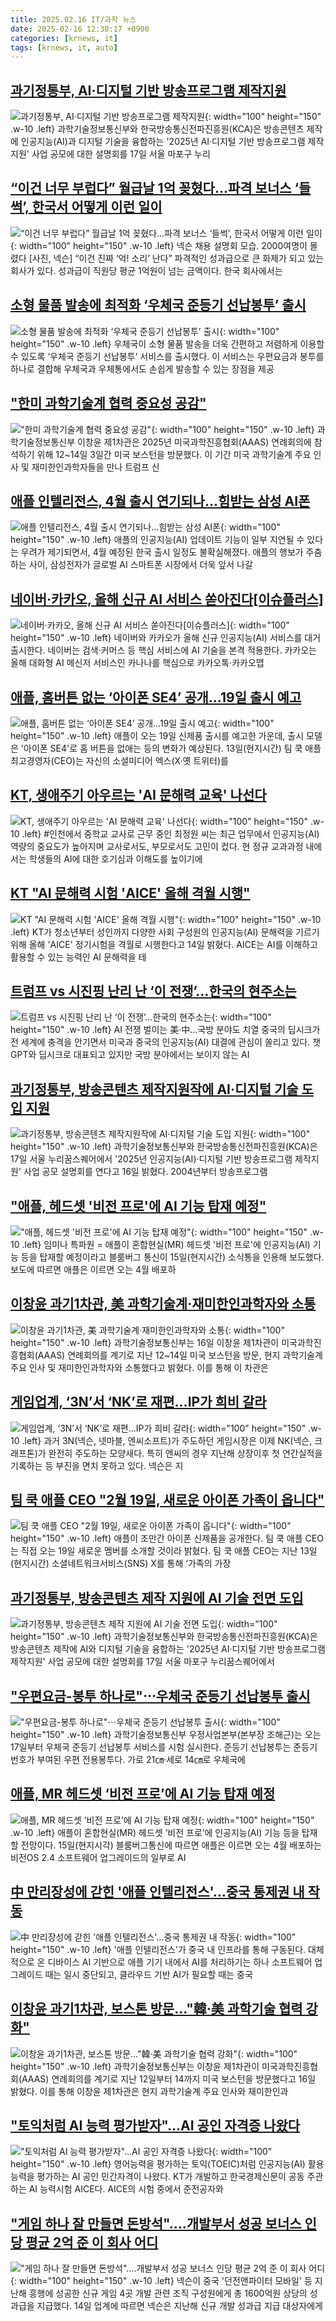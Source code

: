 ```yaml
---
title: 2025.02.16 IT/과학 뉴스
date: 2025-02-16 12:30:17 +0900
categories: [krnews, it]
tags: [krnews, it, auto]
---
```

## [과기정통부, AI·디지털 기반 방송프로그램 제작지원](https://n.news.naver.com/mnews/article/003/0013069852)

![과기정통부, AI·디지털 기반 방송프로그램 제작지원](https://mimgnews.pstatic.net/image/origin/003/2025/02/16/13069852.jpg?type=nf220_150){: width="100" height="150" .w-10 .left}
과학기술정보통신부와 한국방송통신전파진흥원(KCA)은 방송콘텐츠 제작에 인공지능(AI)과 디지털 기술을 융합하는 '2025년 AI·디지털 기반 방송프로그램 제작지원' 사업 공모에 대한 설명회를 17일 서울 마포구 누리

## [“이건 너무 부럽다” 월급날 1억 꽂혔다…파격 보너스 ‘들썩’, 한국서 어떻게 이런 일이](https://n.news.naver.com/mnews/article/016/0002429344)

![“이건 너무 부럽다” 월급날 1억 꽂혔다…파격 보너스 ‘들썩’, 한국서 어떻게 이런 일이](https://mimgnews.pstatic.net/image/origin/016/2025/02/15/2429344.jpg?type=nf220_150){: width="100" height="150" .w-10 .left}
넥슨 채용 설명회 모습. 2000여명이 몰렸다 [사진, 넥슨] “이건 진짜 ‘억! 소리’ 난다” 파격적인 성과급으로 큰 화제가 되고 있는 회사가 있다. 성과급이 직원당 평균 1억원이 넘는 금액이다. 한국 회사에서는

## [소형 물품 발송에 최적화 ‘우체국 준등기 선납봉투’ 출시](https://n.news.naver.com/mnews/article/018/0005944521)

![소형 물품 발송에 최적화 ‘우체국 준등기 선납봉투’ 출시](https://mimgnews.pstatic.net/image/origin/018/2025/02/16/5944521.jpg?type=nf220_150){: width="100" height="150" .w-10 .left}
우체국이 소형 물품 발송을 더욱 간편하고 저렴하게 이용할 수 있도록 ‘우체국 준등기 선납봉투’ 서비스를 출시했다. 이 서비스는 우편요금과 봉투를 하나로 결합해 우체국과 우체통에서도 손쉽게 발송할 수 있는 장점을 제공

## ["한미 과학기술계 협력 중요성 공감"](https://n.news.naver.com/mnews/article/014/0005308783)

!["한미 과학기술계 협력 중요성 공감"](https://mimgnews.pstatic.net/image/origin/014/2025/02/16/5308783.jpg?type=nf220_150){: width="100" height="150" .w-10 .left}
과학기술정보통신부 이창윤 제1차관은 2025년 미국과학진흥협회(AAAS) 연례회의에 참석하기 위해 12~14일 3일간 미국 보스턴을 방문했다. 이 기간 미국 과학기술계 주요 인사 및 재미한인과학자들을 만나 트럼프 신

## [애플 인텔리전스, 4월 출시 연기되나…힘받는 삼성 AI폰](https://n.news.naver.com/mnews/article/018/0005944486)

![애플 인텔리전스, 4월 출시 연기되나…힘받는 삼성 AI폰](https://mimgnews.pstatic.net/image/origin/018/2025/02/16/5944486.jpg?type=nf220_150){: width="100" height="150" .w-10 .left}
애플의 인공지능(AI) 업데이트 기능이 일부 지연될 수 있다는 우려가 제기되면서, 4월 예정된 한국 출시 일정도 불확실해졌다. 애플의 행보가 주춤하는 사이, 삼성전자가 글로벌 AI 스마트폰 시장에서 더욱 앞서 나갈

## [네이버·카카오, 올해 신규 AI 서비스 쏟아진다[이슈플러스]](https://n.news.naver.com/mnews/article/030/0003284359)

![네이버·카카오, 올해 신규 AI 서비스 쏟아진다[이슈플러스]](https://mimgnews.pstatic.net/image/origin/030/2025/02/16/3284359.jpg?type=nf220_150){: width="100" height="150" .w-10 .left}
네이버와 카카오가 올해 신규 인공지능(AI) 서비스를 대거 출시한다. 네이버는 검색·커머스 등 핵심 서비스에 AI 기술을 본격 적용한다. 카카오는 올해 대화형 AI 메신저 서비스인 카나나를 핵심으로 카카오톡·카카오맵

## [애플, 홈버튼 없는 ‘아이폰 SE4’ 공개...19일 출시 예고](https://n.news.naver.com/mnews/article/243/0000072783)

![애플, 홈버튼 없는 ‘아이폰 SE4’ 공개...19일 출시 예고](https://mimgnews.pstatic.net/image/origin/243/2025/02/15/72783.jpg?type=nf220_150){: width="100" height="150" .w-10 .left}
애플이 오는 19일 신제품 출시를 예고한 가운데, 출시 모델은 '아이폰 SE4'로 홈 버튼을 없애는 등의 변화가 예상된다. 13일(현지시간) 팀 쿡 애플 최고경영자(CEO)는 자신의 소셜미디어 엑스(X·옛 트위터)를

## [KT, 생애주기 아우르는 'AI 문해력 교육' 나선다](https://n.news.naver.com/mnews/article/648/0000033465)

![KT, 생애주기 아우르는 'AI 문해력 교육' 나선다](https://mimgnews.pstatic.net/image/origin/648/2025/02/16/33465.jpg?type=nf220_150){: width="100" height="150" .w-10 .left}
#인천에서 중학교 교사로 근무 중인 최정원 씨는 최근 업무에서 인공지능(AI) 역량의 중요도가 높아지며 교사로서도, 부모로서도 고민이 컸다. 현 정규 교과과정 내에서는 학생들의 AI에 대한 호기심과 이해도를 높이기에

## [KT "AI 문해력 시험 'AICE' 올해 격월 시행"](https://n.news.naver.com/mnews/article/001/0015215762)

![KT "AI 문해력 시험 'AICE' 올해 격월 시행"](https://mimgnews.pstatic.net/image/origin/001/2025/02/16/15215762.jpg?type=nf220_150){: width="100" height="150" .w-10 .left}
KT가 청소년부터 성인까지 다양한 사회 구성원의 인공지능(AI) 문해력을 기르기 위해 올해 'AICE' 정기시험을 격월로 시행한다고 14일 밝혔다. AICE는 AI를 이해하고 활용할 수 있는 능력인 AI 문해력을 테

## [트럼프 vs 시진핑 난리 난 ‘이 전쟁’…한국의 현주소는](https://n.news.naver.com/mnews/article/081/0003518107)

![트럼프 vs 시진핑 난리 난 ‘이 전쟁’…한국의 현주소는](https://mimgnews.pstatic.net/image/origin/081/2025/02/15/3518107.jpg?type=nf220_150){: width="100" height="150" .w-10 .left}
AI 전쟁 벌이는 美·中…국방 분야도 치열 중국의 딥시크가 전 세계에 충격을 안기면서 미국과 중국의 인공지능(AI) 대결에 관심이 쏠리고 있다. 챗GPT와 딥시크로 대표되고 있지만 국방 분야에서는 보이지 않는 AI

## [과기정통부, 방송콘텐츠 제작지원작에 AI·디지털 기술 도입 지원](https://n.news.naver.com/mnews/article/421/0008078951)

![과기정통부, 방송콘텐츠 제작지원작에 AI·디지털 기술 도입 지원](https://mimgnews.pstatic.net/image/origin/421/2025/02/16/8078951.jpg?type=nf220_150){: width="100" height="150" .w-10 .left}
과학기술정보통신부와 한국방송통신전파진흥원(KCA)은 17일 서울 누리꿈스퀘어에서 '2025년 인공지능(AI)·디지털 기반 방송프로그램 제작지원' 사업 공모 설명회를 연다고 16일 밝혔다. 2004년부터 방송프로그램

## ["애플, 헤드셋 '비전 프로'에 AI 기능 탑재 예정"](https://n.news.naver.com/mnews/article/001/0015215578)

!["애플, 헤드셋 '비전 프로'에 AI 기능 탑재 예정"](https://mimgnews.pstatic.net/image/origin/001/2025/02/16/15215578.jpg?type=nf220_150){: width="100" height="150" .w-10 .left}
임미나 특파원 = 애플이 혼합현실(MR) 헤드셋 '비전 프로'에 인공지능(AI) 기능 등을 탑재할 예정이라고 블룸버그 통신이 15일(현지시간) 소식통을 인용해 보도했다. 보도에 따르면 애플은 이르면 오는 4월 배포하

## [이창윤 과기1차관, 美 과학기술계·재미한인과학자와 소통](https://n.news.naver.com/mnews/article/001/0015215999)

![이창윤 과기1차관, 美 과학기술계·재미한인과학자와 소통](https://mimgnews.pstatic.net/image/origin/001/2025/02/16/15215999.jpg?type=nf220_150){: width="100" height="150" .w-10 .left}
과학기술정보통신부는 16일 이창윤 제1차관이 미국과학진흥협회(AAAS) 연례회의를 계기로 지난 12~14일 미국 보스턴을 방문, 현지 과학기술계 주요 인사 및 재미한인과학자와 소통했다고 밝혔다. 이를 통해 이 차관은

## [게임업계, ‘3N’서 ‘NK’로 재편…IP가 희비 갈라](https://n.news.naver.com/mnews/article/243/0000072777)

![게임업계, ‘3N’서 ‘NK’로 재편…IP가 희비 갈라](https://mimgnews.pstatic.net/image/origin/243/2025/02/15/72777.jpg?type=nf220_150){: width="100" height="150" .w-10 .left}
과거 3N(넥슨, 넷마블, 엔씨소프트)가 주도하던 게임시장은 이제 NK(넥슨, 크래프톤)가 완전히 주도하는 모양새다. 특히 엔씨의 경우 지난해 상장이후 첫 연간실적을 기록하는 등 부진을 면치 못하고 있다. 넥슨은 지

## [팀 쿡 애플 CEO "2월 19일, 새로운 아이폰 가족이 옵니다"](https://n.news.naver.com/mnews/article/243/0000072793)

![팀 쿡 애플 CEO "2월 19일, 새로운 아이폰 가족이 옵니다"](https://mimgnews.pstatic.net/image/origin/243/2025/02/15/72793.jpg?type=nf220_150){: width="100" height="150" .w-10 .left}
애플이 조만간 아이폰 신제품을 공개한다. 팀 쿡 애플 CEO는 직접 오는 19일 새로운 멤버를 소개할 것이라 밝혔다. 팀 쿡 애플 CEO는 지난 13일(현지시간) 소셜네트워크서비스(SNS) X를 통해 ‘가족의 가장

## [과기정통부, 방송콘텐츠 제작 지원에 AI 기술 전면 도입](https://n.news.naver.com/mnews/article/030/0003284379)

![과기정통부, 방송콘텐츠 제작 지원에 AI 기술 전면 도입](https://mimgnews.pstatic.net/image/origin/030/2025/02/16/3284379.jpg?type=nf220_150){: width="100" height="150" .w-10 .left}
과학기술정보통신부와 한국방송통신전파진흥원(KCA)은 방송콘텐츠 제작에 AI와 디지털 기술을 융합하는 '2025년 AI·디지털 기반 방송프로그램 제작지원' 사업 공모에 대한 설명회를 17일 서울 마포구 누리꿈스퀘어에서

## ["우편요금-봉투 하나로"⋯우체국 준등기 선납봉투 출시](https://n.news.naver.com/mnews/article/031/0000908996)

!["우편요금-봉투 하나로"⋯우체국 준등기 선납봉투 출시](https://mimgnews.pstatic.net/image/origin/031/2025/02/16/908996.jpg?type=nf220_150){: width="100" height="150" .w-10 .left}
과학기술정보통신부 우정사업본부(본부장 조해근)는 오는 17일부터 우체국 준등기 선납봉투 서비스를 시험 실시한다. 준등기 선납봉투는 준등기 번호가 부여된 우편 전용봉투다. 가로 21㎝‧세로 14㎝로 우체국에

## [애플, MR 헤드셋 ‘비전 프로’에 AI 기능 탑재 예정](https://n.news.naver.com/mnews/article/366/0001054297)

![애플, MR 헤드셋 ‘비전 프로’에 AI 기능 탑재 예정](https://mimgnews.pstatic.net/image/origin/366/2025/02/16/1054297.jpg?type=nf220_150){: width="100" height="150" .w-10 .left}
애플이 혼합현실(MR) 헤드셋 ‘비전 프로’에 인공지능(AI) 기능 등을 탑재할 전망이다. 15일(현지시각) 블룸버그통신에 따르면 애플은 이르면 오는 4월 배포하는 비전OS 2.4 소프트웨어 업그레이드의 일부로 AI

## [中 만리장성에 갇힌 '애플 인텔리전스'…중국 통제권 내 작동](https://n.news.naver.com/mnews/article/138/0002190934)

![中 만리장성에 갇힌 '애플 인텔리전스'…중국 통제권 내 작동](https://mimgnews.pstatic.net/image/origin/138/2025/02/15/2190934.jpg?type=nf220_150){: width="100" height="150" .w-10 .left}
'애플 인텔리전스'가 중국 내 인프라를 통해 구동된다. 대체적으로 온 디바이스 AI 기반으로 애플 기기 내에서 AI를 처리하기는 하나 소프트웨어 업그레이드 때는 일시 중단되고, 클라우드 기반 AI가 필요할 때는 중국

## [이창윤 과기1차관, 보스톤 방문…"韓·美 과학기술 협력 강화"](https://n.news.naver.com/mnews/article/003/0013069853)

![이창윤 과기1차관, 보스톤 방문…"韓·美 과학기술 협력 강화"](https://mimgnews.pstatic.net/image/origin/003/2025/02/16/13069853.jpg?type=nf220_150){: width="100" height="150" .w-10 .left}
과학기술정보통신부는 이창윤 제1차관이 미국과학진흥협회(AAAS) 연례회의를 계기로 지난 12일부터 14까지 미국 보스턴을 방문했다고 16일 밝혔다. 이를 통해 이창윤 제1차관은 현지 과학기술계 주요 인사와 재미한인과

## ["토익처럼 AI 능력 평가받자"…AI 공인 자격증 나왔다](https://n.news.naver.com/mnews/article/015/0005094687)

!["토익처럼 AI 능력 평가받자"…AI 공인 자격증 나왔다](https://mimgnews.pstatic.net/image/origin/015/2025/02/16/5094687.jpg?type=nf220_150){: width="100" height="150" .w-10 .left}
영어능력을 평가하는 토익(TOEIC)처럼 인공지능(AI) 활용 능력을 평가하는 AI 공인 민간자격이 나왔다. KT가 개발하고 한국경제신문이 공동 주관하는 AI 능력시험 AICE다. AICE의 시험 중에서 준전공자와

## ["게임 하나 잘 만들면 돈방석"….개발부서 성공 보너스 인당 평균 2억 준 이 회사 어디](https://n.news.naver.com/mnews/article/003/0013069048)

!["게임 하나 잘 만들면 돈방석"….개발부서 성공 보너스 인당 평균 2억 준 이 회사 어디](https://mimgnews.pstatic.net/image/origin/003/2025/02/15/13069048.jpg?type=nf220_150){: width="100" height="150" .w-10 .left}
넥슨이 중국 '던전앤파이터 모바일' 등 지난해 흥행에 성공한 신규 게임 4곳 개발 관련 조직 구성원에게 총 1600억원 상당의 성과급을 지급했다. 14일 업계에 따르면 넥슨은 지난해 신규 개발 성과급 지급 대상자에게

